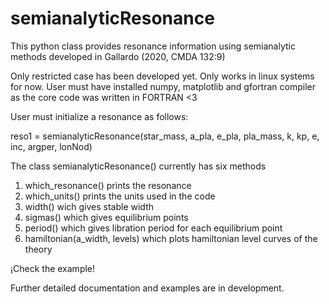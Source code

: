 # semianalyticResonance
This python class provides resonance information using semianalytic methods developed in Gallardo (2020, CMDA 132:9)

Only restricted case has been developed yet.
Only works in linux systems for now.
User must have installed numpy, matplotlib and gfortran compiler as the core code was written in FORTRAN <3 

User must initialize a resonance as follows:

reso1 = semianalyticResonance(star_mass, a_pla, e_pla, pla_mass, k, kp, e, inc, argper, lonNod)

The class semianalyticResonance() currently has six methods
  1) which_resonance() prints the resonance
  2) which_units() prints the units used in the code
  3) width() wich gives stable width
  4) sigmas() which gives equilibrium points
  5) period() which gives libration period for each equilibrium point
  6) hamiltonian(a_width, levels) which plots hamiltonian level curves of the theory

¡Check the example!

Further detailed documentation and examples are in development.
